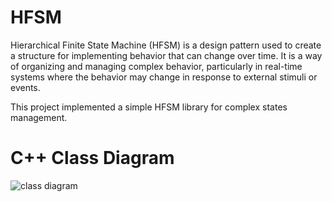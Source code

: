# HFSM
Hierarchical Finite State Machine (HFSM) is a design pattern used to create a structure for implementing behavior that can change over time. It is a way of organizing and managing complex behavior, particularly in real-time systems where the behavior may change in response to external stimuli or events.

This project implemented a simple HFSM library for complex states management.
# C++ Class Diagram
![class diagram](https://github.com/wzhhnet/hfsm/c++/class_hfsm.png)
